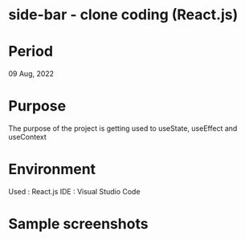 # side-bar - clone coding (React.js)

# Period

09 Aug, 2022

# Purpose

The purpose of the project is getting used to useState, useEffect and useContext

# Environment

Used : React.js
IDE : Visual Studio Code

# Sample screenshots
